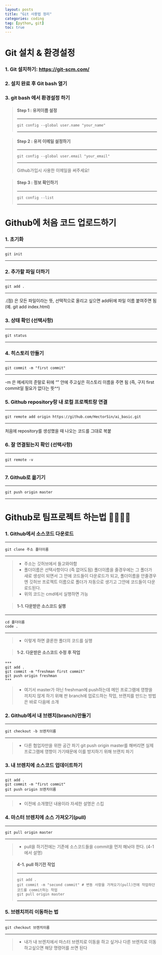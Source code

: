 ```yaml
---
layout: posts
title: "Git 사용법 정리"
categories: coding
tag: [python, git]
toc: true
---
```


# Git 설치 & 환경설정

### 1. Git 설치하기: https://git-scm.com/

### 2. 설치 완료 후 Git bash 열기

### 3. git bash 에서 환경설정 하기

> #### Step 1 : 유저이름 설정
>
> ---
>
> ```
> git config --global user.name "your_name"
> ```
>
> ---

> #### Step 2 : 유저 이메일 설정하기
>
> ---
>
> ```
> git config --global user.email "your_email"
> ```
>
> ---
>
> Github가입시 사용한 이메일을 써주세요!

> #### Step 3 : 정보 확인하기
>
> ---
>
> ```
> git config --list
> ```
>
> ---

# Github에 처음 코드 업로드하기

### 1. 초기화

---

```
git init
```

---

### 2. 추가할 파일 더하기

---

```
git add .
```

---

.(점) 은 모든 파일이라는 뜻, 선택적으로 올리고 싶으면 add뒤에 파일 이름 붙여주면 됨 (예. git add index.html)

### 3. 상태 확인 (선택사항)

---

```
git status
```

---

### 4. 히스토리 만들기

---

```
git commit -m "first commit"
```

---

-m 은 메세지의 준말로 뒤에 “” 안에 주고싶은 히스토리 이름을 주면 됨 (즉, 구지 first commit일 필요가 없다는 뜻^^)

### 5. Github repository랑 내 로컬 프로젝트랑 연결

---

```
git remote add origin https://github.com/HectorSin/ai_basic.git
```

---

처음에 repository를 생성했을 때 나오는 코드를 그대로 복붙

### 6. 잘 연결됬는지 확인 (선택사항)

---

```
git remote -v
```

---

### 7. Github로 옮기기

---

```
git push origin master
```

---

# Github로 팀프로젝트 하는법 👨‍👩‍👧‍👦

### 1. Github에서 소스코드 다운로드

---

```
git clone 주소 폴더이름
```

---

> - 주소는 깃허브에서 들고와야함
> - 폴더이름은 선택사항이다 (즉 없어도됨) 폴더이름을 줄경우에는 그 폴더가 새로 생성이 되면서 그 안에 코드들이 다운로드가 되고, 폴더이름을 안줄경우엔 깃허브 프로젝트 이름으로 폴더가 자동으로 생기고 그안에 코드들이 다운로드된다.
> - 위의 코드는 cmd에서 실행하면 가능

> #### 1-1. 다운받은 소스코드 실행

---

```
cd 폴더이름
code .
```

---

> - 이렇게 하면 클론한 폴더의 코드를 실행

> #### 1-2. 다운받은 소스코드 수정 후 작업

```
***
git add .
git commit -m "freshman first commit"
git push origin freshman
***
```

> - 여기서 master가 아닌 freshman에 push하는데 메인 프로그램에 영향을 끼치지 않게 하기 위해 판 branch에 업로드하는 작업, 브랜치를 만드는 방법은 바로 다음에 소개

### 2. Github에서 내 브렌치(branch)만들기

---

```
git checkout -b 브렌치이름
```

---

> - 다른 협업자만을 위한 공간 파기
>   git push origin master를 해버리면 실제 프로그램에 영향이 가기때문에 이를 방지하기 위해 브랜치 파기

### 3. 내 브렌치에 소스코드 업데이트하기

---

```
git add .
git commit -m "first commit"
git push origin 브렌치이름
```

---

> - 이전에 소개했던 내용이라 자세한 설명은 스킵

### 4. 마스터 브렌치에 소스 가져오기(pull)

---

```
git pull origin master
```

---

> - pull을 하기전에는 기존에 소스코드들을 commit을 먼저 해놔야 한다. (4-1에서 설명)

> #### 4-1. pull 하기전 작업
>
> ---
>
> ```
> git add .
> git commit -m "second commit" # 변동 사항을 가져오기(pull)전에 작업하던 코드를 commit하는 작업
> git pull origin master
> ```
>
> ---

### 5. 브렌치끼리 이동하는 법

---

```
git checkout 브렌치이름
```

---

> - 내가 내 브렌치에서 마스터 브렌치로 이동을 하고 싶거나 다른 브렌치로 이동하고싶으면 해당 명령어를 쓰면 된다
